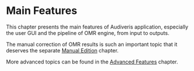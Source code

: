 # Main Features

This chapter presents the main features of Audiveris application, especially the user GUI and the
pipeline of OMR engine, from input to outputs.

The manual correction of OMR results is such an important topic that it deserves the separate
[Manual Edition](/edition/README.md) chapter.

More advanced topics can be found in the [Advanced Features](/advanced/README.md) chapter.
